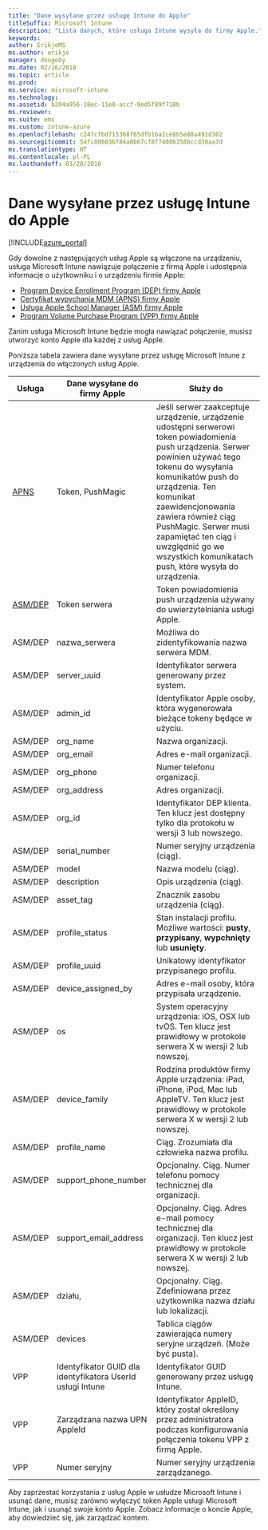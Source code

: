```yaml
---
title: "Dane wysyłane przez usługę Intune do Apple"
titleSuffix: Microsoft Intune
description: "Lista danych, które usługa Intune wysyła do firmy Apple."
keywords: 
author: ErikjeMS
ms.author: erikje
manager: dougeby
ms.date: 02/26/2018
ms.topic: article
ms.prod: 
ms.service: microsoft-intune
ms.technology: 
ms.assetid: b204a956-18ec-11e8-accf-0ed5f89f718b
ms.reviewer: 
ms.suite: ems
ms.custom: intune-azure
ms.openlocfilehash: c247cfbd715368f65dfb1ba2ce8b5e88a491d302
ms.sourcegitcommit: 54fc806036f84a8667cf8f74086358bccd30aa7d
ms.translationtype: HT
ms.contentlocale: pl-PL
ms.lasthandoff: 03/20/2018
---
```

# <a name="data-intune-sends-to-apple"></a>Dane wysyłane przez usługę Intune do Apple

[!INCLUDE[azure_portal](./includes/azure_portal.md)]

Gdy dowolne z następujących usług Apple są włączone na urządzeniu, usługa Microsoft Intune nawiązuje połączenie z firmą Apple i udostępnia informacje o użytkowniku i o urządzeniu firmie Apple: 

- [Program Device Enrollment Program (DEP) firmy Apple](device-enrollment-program-enroll-ios.md)
- [Certyfikat wypychania MDM (APNS) firmy Apple](apple-mdm-push-certificate-get.md)
- [Usługa Apple School Manager (ASM) firmy Apple](https://docs.microsoft.com/schooldatasync/apple-school-manager-integration-with-intune-for-education-and-school-data-sync)
- [Program Volume Purchase Program (VPP) firmy Apple](vpp-apps-ios.md)

Zanim usługa Microsoft Intune będzie mogła nawiązać połączenie, musisz utworzyć konto Apple dla każdej z usług Apple.

Poniższa tabela zawiera dane wysyłane przez usługę Microsoft Intune z urządzenia do włączonych usług Apple. 

| Usługa | Dane wysyłane do firmy Apple | Służy do |
|---|---| ---|
| [APNS](https://developer.apple.com/library/content/documentation/Miscellaneous/Reference/MobileDeviceManagementProtocolRef/3-MDM_Protocol/MDM_Protocol.html#//apple_ref/doc/uid/TP40017387-CH3-SW2) | Token, PushMagic | Jeśli serwer zaakceptuje urządzenie, urządzenie udostępni serwerowi token powiadomienia push urządzenia. Serwer powinien używać tego tokenu do wysyłania komunikatów push do urządzenia. Ten komunikat zaewidencjonowania zawiera również ciąg PushMagic. Serwer musi zapamiętać ten ciąg i uwzględnić go we wszystkich komunikatach push, które wysyła do urządzenia. |
| [ASM/DEP](https://developer.apple.com/library/content/documentation/Miscellaneous/Reference/MobileDeviceManagementProtocolRef/3-MDM_Protocol/MDM_Protocol.html#//apple_ref/doc/uid/TP40017387-CH3-SW2) | Token serwera | Token powiadomienia push urządzenia używany do uwierzytelniania usługi Apple. |
| ASM/DEP | nazwa_serwera | Możliwa do zidentyfikowania nazwa serwera MDM. |
| ASM/DEP | server_uuid | Identyfikator serwera generowany przez system. |
| ASM/DEP | admin_id | Identyfikator Apple osoby, która wygenerowała bieżące tokeny będące w użyciu. |
| ASM/DEP | org_name | Nazwa organizacji. |
| ASM/DEP | org_email | Adres e-mail organizacji. |
| ASM/DEP | org_phone | Numer telefonu organizacji. |
| ASM/DEP | org_address | Adres organizacji. |
| ASM/DEP | org_id | Identyfikator DEP klienta. Ten klucz jest dostępny tylko dla protokołu w wersji 3 lub nowszego. |
| ASM/DEP | serial_number | Numer seryjny urządzenia (ciąg). |
| ASM/DEP | model | Nazwa modelu (ciąg). |
| ASM/DEP | description | Opis urządzenia (ciąg). |
| ASM/DEP | asset_tag | Znacznik zasobu urządzenia (ciąg). |
| ASM/DEP | profile_status | Stan instalacji profilu. Możliwe wartości: **pusty**, **przypisany**, **wypchnięty** lub **usunięty**. |
| ASM/DEP | profile_uuid | Unikatowy identyfikator przypisanego profilu. |
| ASM/DEP | device_assigned_by | Adres e-mail osoby, która przypisała urządzenie. |
| ASM/DEP | os | System operacyjny urządzenia: iOS, OSX lub tvOS. Ten klucz jest prawidłowy w protokole serwera X w wersji 2 lub nowszej. |
| ASM/DEP | device_family | Rodzina produktów firmy Apple urządzenia: iPad, iPhone, iPod, Mac lub AppleTV. Ten klucz jest prawidłowy w protokole serwera X w wersji 2 lub nowszej. |
| ASM/DEP | profile_name | Ciąg. Zrozumiała dla człowieka nazwa profilu. |
| ASM/DEP | support_phone_number | Opcjonalny. Ciąg. Numer telefonu pomocy technicznej dla organizacji. |
| ASM/DEP | support_email_address | Opcjonalny. Ciąg. Adres e-mail pomocy technicznej dla organizacji. Ten klucz jest prawidłowy w protokole serwera X w wersji 2 lub nowszej. |
| ASM/DEP | działu, | Opcjonalny. Ciąg. Zdefiniowana przez użytkownika nazwa działu lub lokalizacji. |
| ASM/DEP | devices | Tablica ciągów zawierająca numery seryjne urządzeń. (Może być pusta). |
| VPP | Identyfikator GUID dla identyfikatora UserId usługi Intune | Identyfikator GUID generowany przez usługę Intune. |
| VPP | Zarządzana nazwa UPN AppleId | Identyfikator AppleID, który został określony przez administratora podczas konfigurowania połączenia tokenu VPP z firmą Apple. |
| VPP | Numer seryjny | Numer seryjny urządzenia zarządzanego. |

Aby zaprzestać korzystania z usług Apple w usłudze Microsoft Intune i usunąć dane, musisz zarówno wyłączyć token Apple usługi Microsoft Intune, jak i usunąć swoje konto Apple. Zobacz informacje o koncie Apple, aby dowiedzieć się, jak zarządzać kontem.


